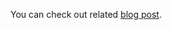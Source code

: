 You can check out related [blog post](http://npmawesome.com/posts/2014-09-04-login-form-with-bacon-js/).
